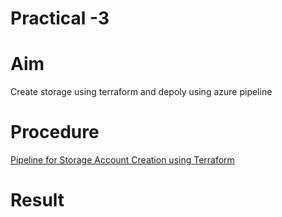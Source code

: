 # Practical -3
# Aim
Create storage using terraform and depoly using azure pipeline
# Procedure
[Pipeline for Storage Account Creation using Terraform](https://github.com/ArjunRAj77/AzureDevops-Training/blob/main/Pipelines/terraform-pipeline.md)
# Result
